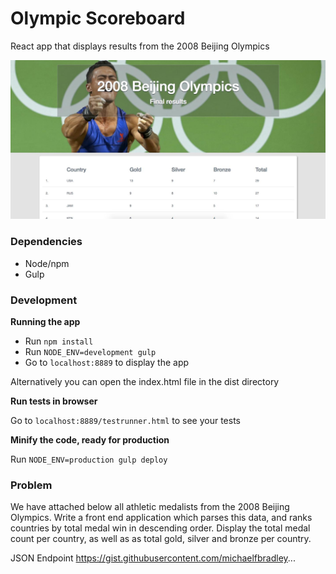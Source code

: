 # Olympic Scoreboard
React app that displays results from the 2008 Beijing Olympics

![Alt text](/screenshot.jpg?raw=true "2008 Beijing Olympics scoreboard")

### Dependencies
* Node/npm
* Gulp

### Development
**Running the app**

- Run `npm install`
- Run `NODE_ENV=development gulp`
- Go to `localhost:8889` to display the app

Alternatively you can open the index.html file in the dist directory

**Run tests in browser**

Go to `localhost:8889/testrunner.html` to see your tests

**Minify the code, ready for production**

Run `NODE_ENV=production gulp deploy`

### Problem
We have attached below all athletic medalists from the 2008 Beijing Olympics. Write a front end application which parses this data, and ranks countries by total medal win in descending order. Display the total medal count per country, as well as as total gold, silver and bronze per country.

JSON Endpoint
https://gist.githubusercontent.com/michaelfbradley...
